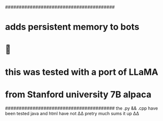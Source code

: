 ########################################
#   adds persistent memory to bots     #
#            👀                        #
# this was tested with a port of LLaMA #
# from Stanford university 7B alpaca   #
########################################
the .py && .cpp have been tested java and html have not
∆∆ pretry much sums it up ∆∆

